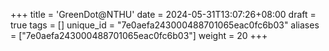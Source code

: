 +++
title = 'GreenDot@NTHU'
date = 2024-05-31T13:07:26+08:00
draft = true
tags = []
unique_id = "7e0aefa243000488701065eac0fc6b03"
aliases = ["7e0aefa243000488701065eac0fc6b03"]
weight = 20
+++
